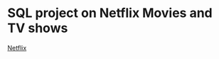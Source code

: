 # SQL project on Netflix Movies and TV shows

[Netflix](https://github.com/PaschalIkechukwu/Netflix-project_SQL/blob/main/netflix.png)
